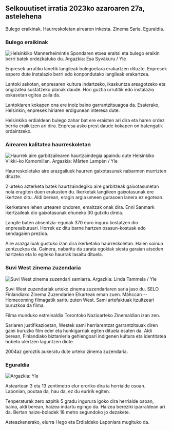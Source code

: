 Selkouutiset irratia 2023ko azaroaren 27a, astelehena
---------------------------------------

Bulego eraikinak. Haurreskoletan airearen inkesta. Zinema Saria. Eguraldia.

### Bulego eraikinak

![Helsinkiko Mannerheimintie Spondaren etxea eraitsi eta bulego eraikin berri batek ordezkatuko du. Argazkia: Esa Syväkuru / Yle](https://images.cdn.yle.fi/image/upload/c_crop,h_3270,w_5814,x_0,y_404/ar_1.7777777777777777,c_fill,g_faces,h_1270,w_1270.q_auto:eco/f_auto/fl_lossy/v1700118894/39-12013716555c1029fb19)

Enpresek urrutiko lanetik langileak bulegoetara erakartzen dituzte. Enpresek espero dute instalazio berri edo konpondutako langileak erakartzea.

Lantoki askotan, enpresaren kultura indartzeko, ikaskuntza areagotzeko eta ongizatea sustatzeko planak daude. Hori guztia urrutitik edo instalazio eskasetan egitea zaila da.

Lantokiaren kokapen ona ere inoiz baino garrantzitsuagoa da. Esaterako, Helsinkin, enpresek hiriaren erdigunean interesa dute.

Helsinkiko erdialdean bulego zahar bat ere eraisten ari dira eta haren ordez berria eraikitzen ari dira. Enpresa asko prest daude kokapen on batengatik ordaintzeko.

### Airearen kalitatea haurreskoletan

![Haurrek aire garbitzailearen haurtzaindegia apaindu dute Helsinkiko Viikki-ko Kamomillan. Argazkia: Mårten Lampén / Yle](https://images.cdn.yle.fi/image/upload/c_crop,h_2250,w_4000,x_0,y_334/ar_1.77777777777777777,c_fill,g_faces,h_6701,w_1205/0d_1201q_auto:eco/f_auto/fl_lossy/v1695638511/39-117653165115d5600150)

Haurreskoletako aire arazgailuek haurren gaixotasunak nabarmen murrizten dituzte.

2 urteko azterketa batek haurtzaindegiko aire garbitzeak gaixotasunetan nola eragiten duen erakusten du. Ikerketak langileen gaixotasunak ere ikertzen ditu. Aldi berean, eragin argia umeen gurasoen lanera ez egotean.

Ikerketaren lehen urtearen ondoren, emaitzak onak dira. Enni Sanmark ikertzaileak dio gaixotasunak ehuneko 30 gutxitu direla.

Langile baten absentzia-egunak 370 euro inguru kostatzen dio enpresaburuari. Horrek ez ditu barne hartzen osasun-kostuak edo sendagaien prezioa.

Aire arazgailuak gustuko izan dira ikerketako haurreskoletan. Haien soinua zentzuzkoa da. Gainera, nabaritu da zarata egokiak siesta garaian atseden hartzeko eta lo egiteko haurrak lasaitu dituela.

### Suvi West zinema zuzendaria

![Suvi West zinema zuzendari samiarra. Argazkia: Linda Tammela / Yle](https://images.cdn.yle.fi/image/upload/c_crop,h_2268,w_4032,x_0,y_120/ar_1.7777777777777777,c_fill,g_faces,h_671/0_r1201/0,dpq_auto:eco/f_auto/fl_lossy/v1613476645/39-774637602bb23ea1c4a)

Suvi West zuzendariak urteko zinema zuzendariaren saria jaso du. SELO Finlandiako Zinema Zuzendarien Elkarteak eman zuen. Máhccan -- Homecoming filmagatik saritu zuten West. Sami artefaktuak itzultzeari buruzkoa da filma.

Filma munduko estreinaldia Torontoko Nazioarteko Zinemaldian izan zen.

Sariaren justifikazioetan, Westek sami herriarentzat garrantzitsuak diren gaiei buruzko film eder eta hunkigarriak egiten dituela esaten da. Aldi berean, Finlandiako biztanleria gehiengoari indigenen kultura eta identitatea hobeto ulertzen laguntzen diote.

2004az geroztik aukeratu dute urteko zinema zuzendaria.

### Eguraldia

![ Argazkia: Yle](https://images.cdn.yle.fi/image/upload/c_crop,h_1080,w_1919,x_0,y_0/ar_1.777777777777777,c_fill,g_faces,h_675,w_rq_auto/0dp_1201/0dp:eco/f_auto/fl_lossy/v1701100995/39-12073206564bd79da68c)

Asteartean 3 eta 13 zentimetro elur eroriko dira ia herrialde osoan. Laponian, poutaa da, hau da, ez du euririk egiten.

Tenperaturak zero azpitik 5 gradu ingurura igoko dira herrialde osoan, baina, aldi berean, haizea indartu egingo da. Haizea bereziki iparraldean ari da. Bertan haize-boladek 18 metro segundoko jo dezakete.

Asteazkenerako, elurra Hego eta Erdialdeko Laponiara mugituko da.